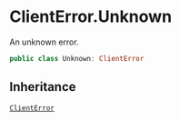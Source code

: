 # ClientError.Unknown

An unknown error.

``` swift
public class Unknown: ClientError 
```

## Inheritance

[`ClientError`](/ClientError)
